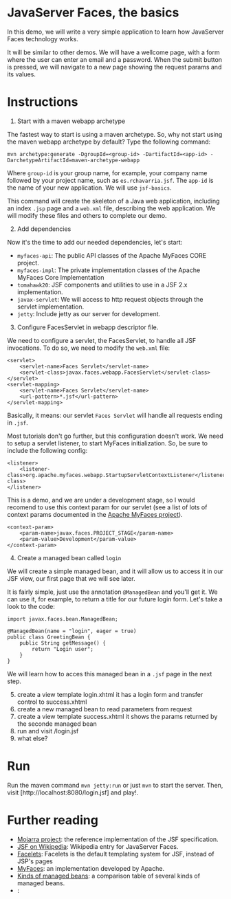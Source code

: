 # JavaServer Faces, the basics

In this demo, we will write a very simple application to learn how
JavaServer Faces technology works.

It will be similar to other demos. We will have a wellcome page, with a form
where the user can enter an email and a password. When the submit button is
pressed, we will navigate to a new page showing the request params and its
values.

# Instructions

1. Start with a maven webapp archetype

The fastest way to start is using a maven archetype. So, why not start using
the maven webapp archetype by default? Type the following command:

	mvn archetype:generate -DgroupId=<group-id> -DartifactId=<app-id> -DarchetypeArtifactId=maven-archetype-webapp

Where `group-id` is your group name, for example, your company name followed by 
your project name, such as `es.rchavarria.jsf`. The `app-id` is the name of
your new application. We will use `jsf-basics`.

This command will create the skeleton of a Java web application, including an
index `.jsp` page and a `web.xml` file, describing the web application. We will
modify these files and others to complete our demo.

2. Add dependencies

Now it's the time to add our needed dependencies, let's start:

- `myfaces-api`: The public API classes of the Apache MyFaces CORE project.
- `myfaces-impl`: The private implementation classes of the Apache MyFaces Core 
Implementation
- `tomahawk20`: JSF components and utilities to use in a JSF 2.x implementation.
- `javax-servlet`: We will access to http request objects through the servlet
implementation.
- `jetty`: Include jetty as our server for development.

3. Configure FacesServlet in webapp descriptor file.

We need to configure a servlet, the FacesServlet, to handle all JSF invocations.
To do so, we need to modify the `web.xml` file:

    <servlet>
        <servlet-name>Faces Servlet</servlet-name>
        <servlet-class>javax.faces.webapp.FacesServlet</servlet-class>
    </servlet>
    <servlet-mapping>
        <servlet-name>Faces Servlet</servlet-name>
        <url-pattern>*.jsf</url-pattern>
    </servlet-mapping>

Basically, it means: our servlet `Faces Servlet` will handle all requests 
ending in `.jsf`.

Most tutorials don't go further, but this configuration doesn't work. We need to
setup a servlet listener, to start MyFaces initialization. So, be sure to
include the following config:

	<listener>
		<listener-class>org.apache.myfaces.webapp.StartupServletContextListener</listener-class>
	</listener>

This is a demo, and we are under a development stage, so I would recomend to use
this context param for our servlet (see a list of lots of context params documented
in the [Apache MyFaces project](https://myfaces.apache.org/core21/myfaces-impl/webconfig.html)). 

    <context-param>
        <param-name>javax.faces.PROJECT_STAGE</param-name>
        <param-value>Development</param-value>
    </context-param>

4. Create a managed bean called `login`

We will create a simple managed bean, and it will allow us to access it in our
JSF view, our first page that we will see later.

It is fairly simple, just use the annotation `@ManagedBean` and you'll get it.
We can use it, for example, to return a title for our future login form. Let's
take a look to the code:

	import javax.faces.bean.ManagedBean;

	@ManagedBean(name = "login", eager = true)
	public class GreetingBean {
		public String getMessage() {
			return "Login user";
		}
	}

We will learn how to acces this managed bean in a `.jsf` page in the next step.

5. create a view template login.xhtml
	it has a login form and transfer control to success.xhtml
6. create a new managed bean to read parameters from request
7. create a view template success.xhtml
	it shows the params returned by the seconde managed bean
6. run and visit /login.jsf
7. what else?

# Run

Run the maven command `mvn jetty:run` or just `mvn` to start the server. Then,
visit [http://localhost:8080/login.jsf] and play!.

# Further reading

- [Mojarra project](https://javaserverfaces.java.net/): 
the reference implementation of the JSF specification.
- [JSF on Wikipedia](https://en.wikipedia.org/wiki/JavaServer_Faces):
Wikipedia entry for JavaServer Faces.
- [Facelets](https://en.wikipedia.org/wiki/Facelets):
Facelets is the default templating system for JSF, instead of JSP's pages
- [MyFaces](https://myfaces.apache.org/):
an implementation developed by Apache.
- [Kinds of managed beans](http://java.dzone.com/articles/making-distinctions-between):
a comparison table of several kinds of managed beans.
- []():

